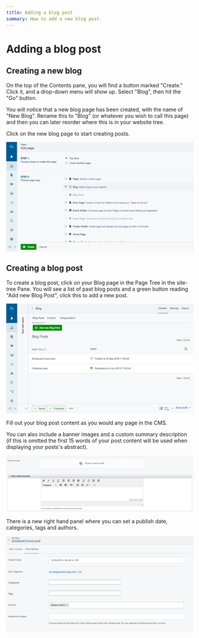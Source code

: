 ```yaml
---
title: Adding a blog post
summary: How to add a new blog post.
---
```


# Adding a blog post

## Creating a new blog

On the top of the Contents pane, you will find a button marked "Create."  Click it, and a drop-down menu will show up. Select "Blog", then hit the "Go" button.

You will notice that a new blog page has been created, with the name of "New Blog". Rename this to "Blog" (or whatever you wish to call this page) and then you can later reorder where this is in your website tree.

Click on the new blog page to start creating posts.

![Adding a blog](_images/blogging-add-blog.png)

## Creating a blog post

To create a blog post, click on your Blog page in the Page Tree in the site-tree Pane. You will see a list of past blog posts and a green button reading "Add new Blog Post", click this to add a new post.

![Adding a blog post](_images/blogging-add-blog-post.png)

Fill out your blog post content as you would any page in the CMS. 

You can also include a banner images and a custom summary description (if this is omitted the first 15 words of your post content will be used when displaying your posts's abstract).

![Banner image and summary](_images/blogging-banner-summary.png)

There is a new right hand panel where you can set a publish date, categories, tags and authors.

![Setting blog options](_images/blogging-options.png)